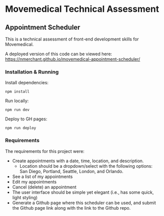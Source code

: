 # Movemedical Technical Assessment
## Appointment Scheduler

This is a technical assessment of front-end development skills for Movemedical.

A deployed version of this code can be viewed here: https://nmerchant.github.io/movemedical-appointment-scheduler/

### Installation & Running

Install dependencies:
```
npm install
```

Run locally:
```
npm run dev
```

Deploy to GH pages:
```
npm run deploy
```

### Requirements

The requirements for this project were:

* Create appointments with a date, time, location, and description.
  * Location should be a dropdown/select with the following options: San Diego, Portland, Seattle, London, and Orlando.
* See a list of my appointments
* Edit my appointments
* Cancel (delete) an appointment
* The user interface should be simple yet elegant (i.e., has some quick, light styling)
* Generate a Github page where this scheduler can be used, and submit the Github page link along with the link to the Github repo.
